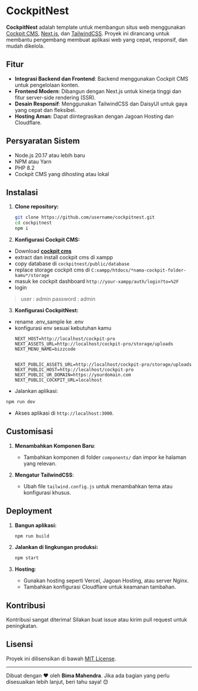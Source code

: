 
# CockpitNest

**CockpitNest** adalah template untuk membangun situs web menggunakan [Cockpit CMS](https://getcockpit.com/), [Next.js](https://nextjs.org/), dan [TailwindCSS](https://tailwindcss.com/). Proyek ini dirancang untuk membantu pengembang membuat aplikasi web yang cepat, responsif, dan mudah dikelola.

## Fitur

- **Integrasi Backend dan Frontend**: Backend menggunakan Cockpit CMS untuk pengelolaan konten.
- **Frontend Modern**: Dibangun dengan Next.js untuk kinerja tinggi dan fitur server-side rendering (SSR).
- **Desain Responsif**: Menggunakan TailwindCSS dan DaisyUI untuk gaya yang cepat dan fleksibel.
- **Hosting Aman**: Dapat diintegrasikan dengan Jagoan Hosting dan Cloudflare.

## Persyaratan Sistem

- Node.js 20.17 atau lebih baru
- NPM atau Yarn
- PHP 8.2
- Cockpit CMS yang dihosting atau lokal

## Instalasi

1. **Clone repository:**

   ```bash
   git clone https://github.com/username/cockpitnest.git
   cd cockpitnest
   npm i
   ```
2.   **Konfigurasi Cockpit CMS:**

-   Download **[cockpit cms](https://getcockpit.com/start-journey)**
- extract dan install cockpit cms di xampp
- copy database di ```cockpitnest/public/database```
- replace storage cockpit cms di ```C:xampp/htdocs/*nama-cockpit-folder-kamu*/storage```
- masuk ke cockpit dashboard ```http://your-xampp/auth/login?to=%2F```
- login

> user : admin
> password : admin

3. **Konfigurasi CockpitNest:**
- rename .env_sample ke .env
- konfigurasi env sesuai kebutuhan kamu
	```
	NEXT_HOST=http://localhost/cockpit-pro
	NEXT_ASSETS_URL=http://localhost/cockpit-pro/storage/uploads
	NEXT_MENU_NAME=bizzcode


	NEXT_PUBLIC_ASSETS_URL=http://localhost/cockpit-pro/storage/uploads
	NEXT_PUBLIC_HOST=http://localhost/cockpit-pro
	NEXT_PUBLIC_UR_DOMAIN=https://yourdomain.com
	NEXT_PUBLIC_COCKPIT_URL=localhost
	```
- Jalankan aplikasi:

```bash
npm run dev
```
- Akses aplikasi di `http://localhost:3000`.

## Customisasi

1.  **Menambahkan Komponen Baru**:
    
    -   Tambahkan komponen di folder `components/` dan impor ke halaman yang relevan.
2.  **Mengatur TailwindCSS**:
    
    -   Ubah file `tailwind.config.js` untuk menambahkan tema atau konfigurasi khusus.

## Deployment

1.  **Bangun aplikasi:**
    
    ```bash
    npm run build 
    ```
2.  **Jalankan di lingkungan produksi:**
    
    ```bash
	npm start 
    ```
3.  **Hosting**:
    
    -   Gunakan hosting seperti Vercel, Jagoan Hosting, atau server Nginx.
    -   Tambahkan konfigurasi Cloudflare untuk keamanan tambahan.

## Kontribusi

Kontribusi sangat diterima! Silakan buat issue atau kirim pull request untuk peningkatan.

## Lisensi

Proyek ini dilisensikan di bawah [MIT License](https://github.com/BimaBizz/cockpitnest?tab=License-1-ov-file).

----------

Dibuat dengan ❤️ oleh **Bima Mahendra**.
Jika ada bagian yang perlu disesuaikan lebih lanjut, beri tahu saya! 😊
